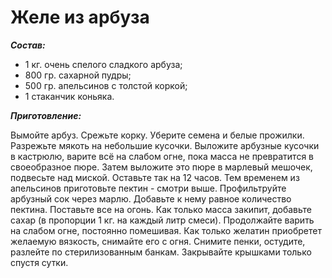 # Желе из арбуза
***Состав:***

- 1 кг. очень спелого сладкого арбуза;
- 800 гр. сахарной пудры;
- 500 гр. апельсинов с толстой коркой;
- 1 стаканчик коньяка.

***Приготовление:***

Вымойте арбуз. Срежьте корку. Уберите семена и белые прожилки. Разрежьте мякоть на небольшие кусочки. Выложите арбузные кусочки в кастрюлю, варите всё на слабом огне, пока масса не превратится в своеобразное пюре. Затем выложите это пюре в марлевый мешочек, подвесьте над миской. Оставьте так на 12 часов. Тем временем из апельсинов приготовьте пектин - смотри выше. Профильтруйте арбузный сок через марлю. Добавьте к нему равное количество пектина. Поставьте все на огонь. Как только масса закипит, добавьте сахар (в пропорции 1 кг. на каждый литр смеси). Продолжайте варить на слабом огне, постоянно помешивая. Как только желатин приобретет желаемую вязкость, снимайте его с огня. Снимите пенки, остудите, разлейте по стерилизованным банкам. Закрывайте крышками только спустя сутки.
